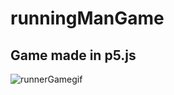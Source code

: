 # runningManGame

## Game made in p5.js

![runnerGamegif](https://github.com/markuspalu/runningManGame/assets/86494021/08985118-2331-4952-a393-d03c86d4bab6)

